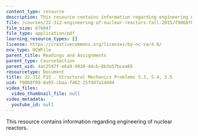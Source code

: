 ```yaml
---
content_type: resource
description: This resource contains information regarding engineering of nuclear reactors.
file: /courses/22-312-engineering-of-nuclear-reactors-fall-2015/f9868f098a95cbaaf46225f9d7a14d44_MIT22_312F15_prob_s3-s5.pdf
file_size: 676047
file_type: application/pdf
learning_resource_types: []
license: https://creativecommons.org/licenses/by-nc-sa/4.0/
ocw_type: OCWFile
parent_title: Readings and Assignments
parent_type: CourseSection
parent_uid: 4ac2547f-e6a9-d938-44cb-8b3e57bcea65
resourcetype: Document
title: 22.312 F15 - Structural Mechanics Problems S.3, S.4, S.5
uid: f9868f09-8a95-cbaa-f462-25f9d7a14d44
video_files:
  video_thumbnail_file: null
video_metadata:
  youtube_id: null
---
```

This resource contains information regarding engineering of nuclear reactors.